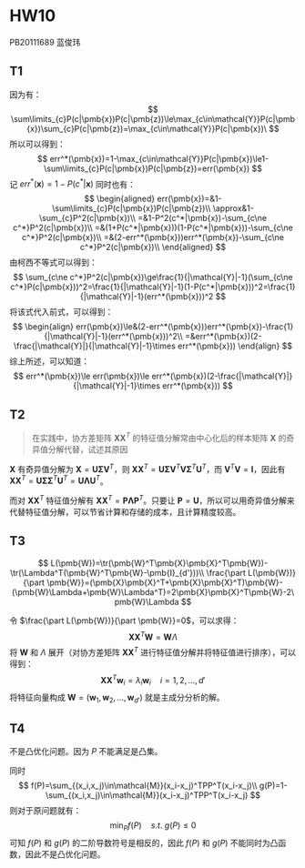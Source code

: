 # HW10

PB20111689 蓝俊玮

## T1

因为有：
$$
\sum\limits_{c}P(c|\pmb{x})P(c|\pmb{z})\le\max_{c\in\mathcal{Y}}P(c|\pmb{x})\sum_{c}P(c|\pmb{z})=\max_{c\in\mathcal{Y}}P(c|\pmb{x})\
$$
所以可以得到：
$$
err^*(\pmb{x})=1-\max_{c\in\mathcal{Y}}P(c|\pmb{x})\le1-\sum\limits_{c}P(c|\pmb{x})P(c|\pmb{z})=err(\pmb{x})
$$
记 $err^*(\pmb{x})=1-P(c^*|\pmb{x})$ 同时也有：
$$
\begin{aligned}
err(\pmb{x})=&1-\sum\limits_{c}P(c|\pmb{x})P(c|\pmb{z})\\
\approx&1-\sum_{c}P^2(c|\pmb{x})\\
=&1-P^2(c^*|\pmb{x})-\sum_{c\ne c^*}P^2(c|\pmb{x})\\
=&(1+P(c^*|\pmb{x}))(1-P(c^*|\pmb{x}))-\sum_{c\ne c^*}P^2(c|\pmb{x})\\
=&(2-err^*(\pmb{x}))err^*(\pmb{x})-\sum_{c\ne c^*}P^2(c|\pmb{x})\\
\end{aligned}
$$
由柯西不等式可以得到：
$$
\sum_{c\ne c^*}P^2(c|\pmb{x})\ge\frac{1}{|\mathcal{Y}|-1}(\sum_{c\ne c^*}P(c|\pmb{x}))^2=\frac{1}{|\mathcal{Y}|-1}(1-P(c^*|\pmb{x}))^2=\frac{1}{|\mathcal{Y}|-1}(err^*(\pmb{x}))^2
$$
将该式代入前式，可以得到：
$$
\begin{align}
err(\pmb{x})\le&(2-err^*(\pmb{x}))err^*(\pmb{x})-\frac{1}{|\mathcal{Y}|-1}(err^*(\pmb{x}))^2\\
=&err^*(\pmb{x})(2-\frac{|\mathcal{Y}|}{|\mathcal{Y}|-1}\times err^*(\pmb{x}))
\end{align}
$$
综上所述，可以知道：
$$
err^*(\pmb{x})\le err(\pmb{x})\le err^*(\pmb{x})(2-\frac{|\mathcal{Y}|}{|\mathcal{Y}|-1}\times err^*(\pmb{x}))
$$

## T2

> 在实践中，协方差矩阵 $\pmb{X}\pmb{X}^T$ 的特征值分解常由中心化后的样本矩阵 $\pmb{X}$ 的奇异值分解代替，试述其原因

$\pmb{X}$ 有奇异值分解为 $\pmb{X}=\pmb{U}\pmb{\Sigma}\pmb{V}^T$，则 $\pmb{X}\pmb{X}^T=\pmb{U}\pmb{\Sigma}\pmb{V}^T\pmb{V}\pmb{\Sigma}^T\pmb{U}^T$，而 $\pmb{V}^T\pmb{V}=\pmb{I}$，因此有 $\pmb{X}\pmb{X}^T=\pmb{U}\pmb{\Sigma}\pmb{\Sigma}^T\pmb{U}^T=\pmb{U}\pmb{\Lambda}\pmb{U}^T$。

而对 $\pmb{X}\pmb{X}^T$ 特征值分解有 $\pmb{X}\pmb{X}^T=\pmb{P}\pmb{\Lambda}\pmb{P}^T$。只要让 $\pmb{P}=\pmb{U}$，所以可以用奇异值分解来代替特征值分解，可以节省计算和存储的成本，且计算精度较高。

## T3

$$
L(\pmb{W})=\tr(\pmb{W}^T\pmb{X}\pmb{X}^T\pmb{W})-\tr(\Lambda^T(\pmb{W}^T\pmb{W}-\pmb{I}_{d'}))\\
\frac{\part L(\pmb{W})}{\part \pmb{W}}=(\pmb{X}\pmb{X}^T+\pmb{X}\pmb{X}^T)\pmb{W}-(\pmb{W}\Lambda+\pmb{W}\Lambda^T)=2\pmb{X}\pmb{X}^T\pmb{W}-2\pmb{W}\Lambda
$$

令 $\frac{\part L(\pmb{W})}{\part \pmb{W}}=0$，可以求得：
$$
\pmb{X}\pmb{X}^T\pmb{W}=\pmb{W}\Lambda
$$
将 $\pmb{W}$ 和 $\Lambda$ 展开（对协方差矩阵 $\pmb{X}\pmb{X}^T$ 进行特征值分解并将特征值进行排序），可以得到：
$$
\pmb{X}\pmb{X}^T\pmb{w}_i=\lambda_i\pmb{w}_i\quad i=1,2,...,d'
$$
将特征向量构成 $\pmb{W}=(\pmb{w}_1,\pmb{w}_2,...,\pmb{w}_{d'})$ 就是主成分分析的解。

## T4

不是凸优化问题。因为 $P$ 不能满足是凸集。

同时
$$
f(P)=\sum_{(x_i,x_j)\in\mathcal{M}}(x_i-x_j)^TPP^T(x_i-x_j)\\
g(P)=1-\sum_{(x_i,x_j)\in\mathcal{M}}(x_i-x_j)^TPP^T(x_i-x_j)
$$
则对于原问题就有：
$$
\min_{P}f(P)\quad s.t.\ g(P)\le0
$$
可知 $f(P)$ 和 $g(P)$ 的二阶导数符号是相反的，因此 $f(P)$ 和 $g(P)$ 不能同时为凸函数，因此不是凸优化问题。
